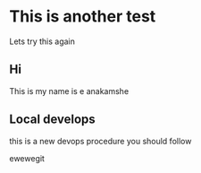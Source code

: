 # This is another test


Lets try this again

## Hi

This is my name is e anakamshe

## Local develops 

this is a new devops procedure you should follow

ewewegit 